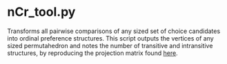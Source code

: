 nCr_tool.py
================

Transforms all pairwise comparisons of any sized set of 
choice candidates into ordinal preference structures. This script outputs the vertices
of any sized permutahedron and notes the number of transitive and intransitive
structures, by reproducing the projection matrix found 
[here](https://lsa.umich.edu/psych/junz/Publication/2004%20Zhang%20JMP%20Permutahedron.pdf).
